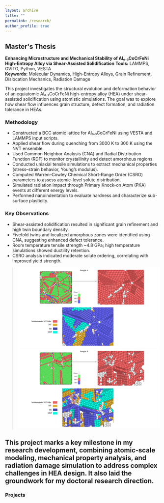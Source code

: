 ```yaml
---
layout: archive
title: ""
permalink: /research/
author_profile: true
---
```

## Master's Thesis
**Enhancing Microstructure and Mechanical Stability of Al₀.₃CoCrFeNi High-Entropy Alloy via Shear-Assisted Solidification**
**Tools:** LAMMPS, OVITO, Python, VESTA  
**Keywords:** Molecular Dynamics, High-Entropy Alloys, Grain Refinement, Dislocation Mechanics, Radiation Damage

This project investigates the structural evolution and deformation behavior of an equiatomic Al₀.₃CoCrFeNi high-entropy alloy (HEA) under shear-assisted solidification using atomistic simulations. The goal was to explore how shear flow influences grain structure, defect formation, and radiation tolerance in HEAs.
### Methodology 
- Constructed a BCC atomic lattice for Al₀.₃CoCrFeNi using VESTA and LAMMPS input scripts.  
- Applied shear flow during quenching from 3000 K to 300 K using the NVT ensemble.  
- Used Common Neighbor Analysis (CNA) and Radial Distribution Function (RDF) to monitor crystallinity and detect amorphous regions.  
- Conducted uniaxial tensile simulations to extract mechanical properties (stress–strain behavior, Young’s modulus).  
- Computed Warren–Cowley Chemical Short-Range Order (CSRO) parameters to assess atomic-level solute distribution.  
- Simulated radiation impact through Primary Knock-on Atom (PKA) events at different energy levels.  
- Performed nanoindentation to evaluate hardness and characterize sub-surface plasticity.
### Key Observations  
- Shear-assisted solidification resulted in significant grain refinement and high twin boundary density.  
- Fivefold twins and localized amorphous zones were identified using CNA, suggesting enhanced defect tolerance.  
- Room temperature tensile strength ~4.8 GPa; high temperature simulations showed ductility retention.  
- CSRO analysis indicated moderate solute ordering, correlating with improved yield strength.  
><img src='./images/Slide2.PNG'> 
><img src='./images/Slide3.PNG'> 

This project marks a key milestone in my research development, combining atomic-scale modeling, mechanical property analysis, and radiation damage simulation to address complex challenges in HEA design. It also laid the groundwork for my doctoral research direction.
---
### Projects
